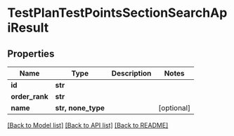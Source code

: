 # TestPlanTestPointsSectionSearchApiResult


## Properties
Name | Type | Description | Notes
------------ | ------------- | ------------- | -------------
**id** | **str** |  | 
**order_rank** | **str** |  | 
**name** | **str, none_type** |  | [optional] 

[[Back to Model list]](../README.md#documentation-for-models) [[Back to API list]](../README.md#documentation-for-api-endpoints) [[Back to README]](../README.md)


